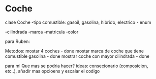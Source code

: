 # Coche

clase Coche
-tipo comustible: gasoil, gasolina, hibrido, electrico - enum

-cilindrada
-marca
-matricula
-color

para Ruben:

Metodos:
mostar 4 coches - done
mostar marca de coche que tiene comustible gasolina - done
mostrar coche con mayor cilindrada - done

para mi
Que mas se podria hacer? 
ideas: consecionario (composicion, etc..), añadir mas opcioens y escalar el codigo

